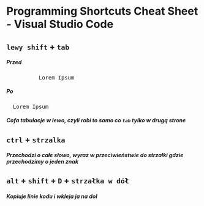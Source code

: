 # Programming Shortcuts Cheat Sheet - Visual Studio Code
## `lewy shift` + `tab`
##### Przed
<pre><div>			Lorem Ipsum</div></pre>
##### Po
<pre><div>  Lorem Ipsum</div></pre>
##### Cofa tabulacje w lewo, czyli robi to samo co `tab` tylko w drugą strone

## `ctrl` + `strzalka`
##### Przechodzi o całe słowo, wyraz w przeciwieństwie do strzałki gdzie przechodzimy o jeden znak

## `alt` + `shift` + `D`  + `strzałka w dół`
##### Kopiuje linie kodu i wkleja ja na dol
